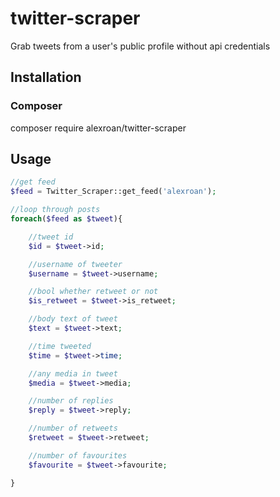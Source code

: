 # twitter-scraper
Grab tweets from a user's public profile without api credentials

## Installation

### Composer

composer require alexroan/twitter-scraper

## Usage

```php
//get feed
$feed = Twitter_Scraper::get_feed('alexroan');

//loop through posts
foreach($feed as $tweet){ 

    //tweet id
    $id = $tweet->id;

    //username of tweeter
    $username = $tweet->username;

    //bool whether retweet or not
    $is_retweet = $tweet->is_retweet;

    //body text of tweet
    $text = $tweet->text;

    //time tweeted
    $time = $tweet->time;

    //any media in tweet
    $media = $tweet->media;

    //number of replies
    $reply = $tweet->reply;

    //number of retweets
    $retweet = $tweet->retweet;

    //number of favourites
    $favourite = $tweet->favourite;

}
```
